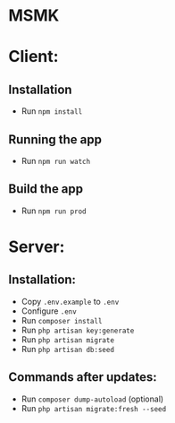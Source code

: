 # MSMK

# Client:
## Installation
* Run `npm install`

## Running the app
* Run `npm run watch`

## Build the app
* Run `npm run prod`

# Server:
## Installation:
* Copy `.env.example` to `.env`
* Configure `.env`
* Run `composer install`
* Run `php artisan key:generate`
* Run `php artisan migrate`
* Run `php artisan db:seed`

## Commands after updates:
* Run `composer dump-autoload` (optional)
* Run `php artisan migrate:fresh --seed`

